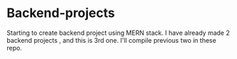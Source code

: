 # Backend-projects
Starting to create backend project using MERN stack. I have already made 2 backend projects , and this is 3rd one. I'll  compile previous  two in these repo.
